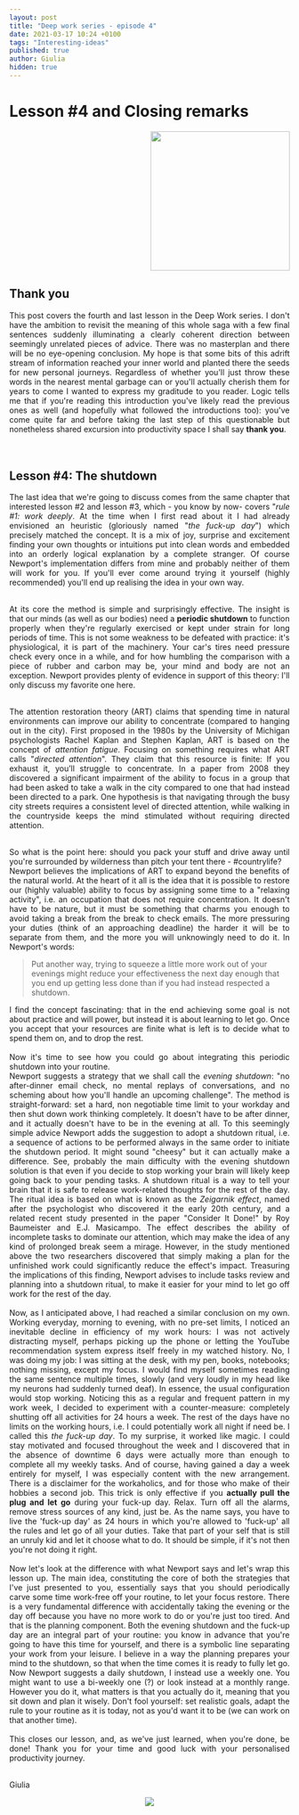 ```yaml
---
layout: post
title: "Deep work series - episode 4"
date: 2021-03-17 10:24 +0100
tags: "Interesting-ideas"
published: true 
author: Giulia
hidden: true
---
```

# Lesson #4 and Closing remarks


<div align="right">
<a href="https://www.amazon.co.uk/Deep-Work-Focused-Success-Distracted/dp/B01D0JE7KQ">
<img src="https://m.media-amazon.com/images/I/51EJRm2IHOL.jpg" width="250"/>
</a>
</div>


## Thank you
<div align="justify">
This post covers the fourth and last lesson in the Deep Work series. I don't have the ambition to revisit the meaning of this whole saga with a few final sentences suddenly illuminating a clearly coherent direction between seemingly unrelated pieces of advice. There was no masterplan and there will be no eye-opening conclusion. My hope is that some bits of this adrift stream of information reached your inner world and planted there the seeds for new personal journeys. Regardless of whether you'll just throw these words in the nearest mental garbage can or you'll actually cherish them for years to come I wanted to express my graditude to you reader. Logic tells me that if you're reading this introduction you've likely read the previous ones as well (and hopefully what followed the introductions too): you've come quite far and before taking the last step of this questionable but nonetheless shared excursion into productivity space I shall say <b>thank you</b>.
</div> 
<br> 
<br> 

## Lesson #4: The shutdown


<div align="justify">
The last idea that we're going to discuss comes from the same chapter that interested lesson #2 and lesson #3, which - you know by now- covers "<i>rule #1: work deeply</i>. At the time when I first read about it I had already envisioned an heuristic (gloriously named "<i>the fuck-up day</i>") which precisely matched the concept. It is a mix of joy, surprise and excitement finding your own thoughts or intuitions put into clean words and embedded into an orderly logical explanation by a complete stranger.
Of course Newport's implementation differs from mine and probably neither of them will work for you. If you'll ever come around trying it yourself (highly recommended) you'll end up realising the idea in your own way.
<br><br>

At its core the method is simple and surprisingly effective. 
The insight is that our minds (as well as our bodies) need a <b>periodic shutdown</b> to function properly when they're regularly exercised or kept under strain for long periods of time. This is not some weakness to be defeated with practice: it's physiological, it is part of the machinery. Your car's tires need pressure check every once in a while, and for how humbling the comparison with a piece of rubber and carbon may be, your mind and body are not an exception. Newport provides plenty of evidence in support of this theory: I'll only discuss my favorite one here. 
<br>
<br>

The attention restoration theory (ART) claims that spending time in natural environments can improve our ability to concentrate (compared to hanging out in the city). First proposed in the 1980s by the University of Michigan psychologists Rachel Kaplan and Stephen Kaplan, ART is based on the concept of <i>attention fatigue</i>. Focusing on something requires what ART calls "<i>directed attention</i>". They claim that this resource is finite: If you exhaust it, you’ll struggle to concentrate. In a paper from 2008 they discovered a significant impairment of the ability to focus in a group that had been asked to take a walk in the city compared to one that had instead been directed to a park. One hypothesis is that navigating through the busy city streets requires a consistent level of directed attention, while walking in the countryside keeps the mind stimulated without requiring directed attention. 
<br>
<br>

So what is the point here: should you pack your stuff and drive away until you're surrounded by wilderness than pitch your tent there - #countrylife? 
<br>Newport believes the implications of ART to expand beyond the benefits of the natural world. At the heart of it all is the idea that it is possible to restore our (highly valuable) ability to focus by assigning some time to a "relaxing activity", i.e. an occupation that does not require concentration. It doesn't have to be nature, but it must be something that charms you enough to avoid taking a break from the break to check emails. The more pressuring your duties (think of an approaching deadline) the harder it will be to separate from them, and the more you will unknowingly need to do it. In Newport's words: </div>



> Put another way, trying to squeeze a little more work out of your evenings might reduce your effectiveness the next day enough that you end up getting less done than if you had instead respected a shutdown.


<div align="justify">
I find the concept fascinating: that in the end achieving some goal is not about practice and will power, but instead it is about learning to let go. Once you accept that your resources are finite what is left is to decide what to spend them on, and to drop the rest.<br>
<br>
Now it's time to see how you could go about integrating this periodic shutdown into your routine. <br>
Newport suggests a strategy that we shall call the <i>evening shutdown</i>: "no after-dinner email check, no mental replays of conversations, and no scheming about how you'll handle an upcoming challenge". The method is straight-forward: set a hard, non negotiable time limit to your workday and then shut down work thinking completely. It doesn't have to be after dinner, and it actually doesn't have to be in the evening at all. To this seemingly simple advice Newport adds the suggestion to adopt a shutdown ritual, i.e. a sequence of actions to be performed always in the same order to initiate the shutdown period. It might sound "cheesy" but it can actually make a difference. See, probably the main difficulty with the evening shutdown solution is that even if you decide to stop working your brain will likely keep going back to your pending tasks. A shutdown ritual is a way to tell your brain that it is safe to release work-related thoughts for the rest of the day. The ritual idea is based on what is known as the <i>Zeigarnik effect</i>, named after the psychologist who discovered it the early 20th century, and a related recent study presented in the paper "Consider It Done!" by Roy Baumeister and E.J. Masicampo. The effect describes the ability of incomplete tasks to dominate our attention, which may make the idea of any kind of prolonged break seem a mirage. However, in the study mentioned above the two researchers discovered that simply making a plan for the unfinished work could significantly reduce the effect's impact. Treasuring the implications of this finding, Newport advises to include tasks review and planning into a shutdown ritual, to make it easier for your mind to let go off work for the rest of the day.
<br>
<br>
Now, as I anticipated above, I had reached a similar conclusion on my own. Working everyday, morning to evening, with no pre-set limits, I noticed an inevitable decline in efficiency of my work hours: I was not actively distracting myself, perhaps picking up the phone or letting the YouTube recommendation system express itself freely in my watched history. No, I was doing my job: I was sitting at the desk, with my pen, books, notebooks; nothing missing, except my focus. I would find myself sometimes reading the same sentence multiple times, slowly (and very loudly in my head like my neurons had suddenly turned deaf). In essence, the usual configuration would stop working. Noticing this as a regular and frequent pattern in my work week, I decided to experiment with a counter-measure: completely shutting off all activities for 24 hours a week. The rest of the days have no limits on the working hours, i.e. I could potentially work all night if need be. I called this <i>the fuck-up day</i>. To my surprise, it worked like magic. I could stay motivated and focused throughout the week and I discovered that in the absence of downtime 6 days were actually more than enough to complete all my weekly tasks. And of course, having gained a day a week entirely for myself, I was especially content with the new arrangement. There is a disclaimer for the workaholics, and for those who make of their hobbies a second job. This trick is only effective if you <b>actually pull the plug and let go</b> during your fuck-up day. Relax. Turn off all the alarms, remove stress sources of any kind, just be. As the name says, you have to live the 'fuck-up day' as 24 hours in which you're allowed to 'fuck-up' all the rules and let go of all your duties. Take that part of your self that is still an unruly kid and let it choose what to do. It should be simple, if it's not then you're not doing it right.
<br><br>
Now let's look at the difference with what Newport says and let's wrap this lesson up. The main idea, constituting the core of both the strategies that I've just presented to you, essentially says that you should periodically carve some time work-free off your routine, to let your focus restore. There is a very fundamental difference with accidentally taking the evening or the day off because you have no more work to do or you're just too tired. And that is the planning component. Both the evening shutdown and the fuck-up day are an integral part of your routine: you know in advance that you're going to have this time for yourself, and there is a symbolic line separating your work from your leisure. I believe in a way the planning prepares your mind to the shutdown, so that when the time comes it is ready to fully let go. Now Newport suggests a daily shutdown, I instead use a weekly one. You might want to use a bi-weekly one (?) or look instead at a monthly range. However you do it, what matters is that you actually do it, meaning that you sit down and plan it wisely. Don't fool yourself: set realistic goals, adapt the rule to your routine as it is today, not as you'd want it to be (we can work on that another time). 
<br><br>
This closes our lesson, and, as we've just learned, when you're done, be done! Thank you for your time and good luck with your personalised productivity journey. <br><br>
</div>

Giulia


<div align="center">
<img src="https://media.giphy.com/media/aH8NW1eLKXS8g/giphy.gif" style="float: center;margin-top: 0px;margin-btm:17px;">
</div>

